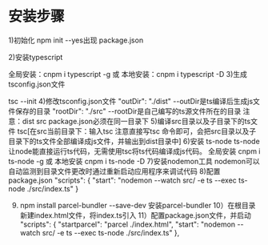 # 安装步骤
1)初始化 npm init --yes出现 package.json  

2)安装typescript  

  全局安装：cnpm i typescript -g 或
  本地安装：cnpm i typescript -D
3)生成tsconfig.json文件  

  tsc --init
4)修改tsconfig.json文件
  "outDir": "./dist" --outDir是ts编译后生成js文件保存的目录
  "rootDir": "./src"  --rootDir是自己编写的ts源文件所在的目录
  注意：dist src package.json必须在同一目录下
5)编译src目录以及子目录下的ts文件
  tsc[在src当前目录下：输入tsc 注意直接写tsc 命令即可，会把src目录以及子目录下的ts文件全部编译成js文件，并输出到dist目录中]
6)安装 ts-node
  ts-node让node能直接运行ts代码，无需使用tsc将ts代码编译成js代码。
  全局安装  cnpm i ts-node -g 或
  本地安装  cnpm i ts-node -D
7)安装nodemon工具
  nodemon可以自动监测到目录文件更改时通过重新启动应用程序来调试代码
8)配置package.json
"scripts": {
    "start": "nodemon --watch src/ -e ts --exec ts-node ./src/index.ts"
}

9) npm install parcel-bundler --save-dev 安装parcel-bundler
10）在根目录新建index.html文件，将index.ts引入
11）配置package.json文件，并启动
"scripts": {
    "startparcel": "parcel ./index.html",
    "start": "nodemon --watch src/ -e ts --exec ts-node ./src/index.ts"
  },
